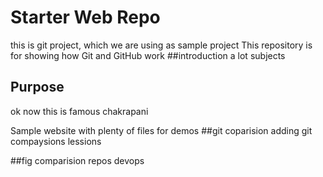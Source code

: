 # Starter Web Repo
this is git project, which we are using as sample project 
This repository is for showing how Git and GitHub work
##introduction
a lot subjects
## Purpose
ok now
this is famous
chakrapani


Sample website with plenty of files for demos
##git coparision
adding git compaysions lessions

##fig comparision repos
devops